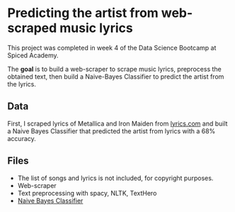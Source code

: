 # Predicting the artist from web-scraped music lyrics

This project was completed in week 4 of the Data Science Bootcamp at Spiced Academy.

The **goal** is to build a web-scraper to scrape music lyrics, preprocess the obtained text, then build a Naive-Bayes Classifier to predict the artist from the lyrics.

## Data
First, I scraped lyrics of Metallica and Iron Maiden from [lyrics.com](www.lyrics.com) and built a Naive Bayes Classifier that predicted the artist from lyrics with a 68% accuracy. 

## Files
- The list of songs and lyrics is not included, for copyright purposes.
- Web-scraper
- Text preprocessing with spacy, NLTK, TextHero
- [Naive Bayes Classifier](https://github.com/lorenanda/lyrics-classification/blob/main/classifier.ipynb)
